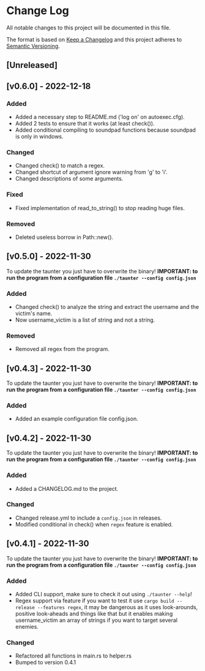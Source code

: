 
# Change Log
All notable changes to this project will be documented in this file.
 
The format is based on [Keep a Changelog](http://keepachangelog.com/)
and this project adheres to [Semantic Versioning](http://semver.org/).
 
## [Unreleased]

## [v0.6.0] - 2022-12-18

### Added

- Added a necessary step to README.md ('log on' on autoexec.cfg).
- Added 2 tests to ensure that it works (at least check()).
- Added conditional compiling to soundpad functions because soundpad is only in windows.

### Changed

- Changed check() to match a regex.
- Changed shortcut of argument ignore warning from 'g' to 'i'.
- Changed descriptions of some arguments.

### Fixed

- Fixed implementation of read_to_string() to stop reading huge files.

### Removed

- Deleted useless borrow in Path::new().

## [v0.5.0] - 2022-11-30
 
To update the taunter you just have to overwrite the binary!
**IMPORTANT: to run the program from a configuration file `./taunter --config config.json`**
 
### Added

- Changed check() to analyze the string and extract the username and the victim's name.
- Now username_victim is a list of string and not a string.

### Removed

- Removed all regex from the program.

## [v0.4.3] - 2022-11-30
 
To update the taunter you just have to overwrite the binary!
**IMPORTANT: to run the program from a configuration file `./taunter --config config.json`**
 
### Added

- Added an example configuration file config.json.

## [v0.4.2] - 2022-11-30
 
To update the taunter you just have to overwrite the binary!
**IMPORTANT: to run the program from a configuration file `./taunter --config config.json`**
 
### Added

- Added a CHANGELOG.md to the project.

### Changed

- Changed release.yml to include a `config.json` in releases.
- Modified conditional in check() when `regex` feature is enabled.

## [v0.4.1] - 2022-11-30
  
To update the taunter you just have to overwrite the binary!
**IMPORTANT: to run the program from a configuration file `./taunter --config config.json`**

### Added

- Added CLI support, make sure to check it out using `./taunter --help`!
- Regex support via feature if you want to test it use `cargo build --release --features regex`, it may be dangerous as it uses look-arounds, positive look-aheads and things like that but it enables making username_victim an array of strings if you want to target several enemies.

### Changed
  
- Refactored all functions in main.rs to helper.rs
- Bumped to version 0.4.1